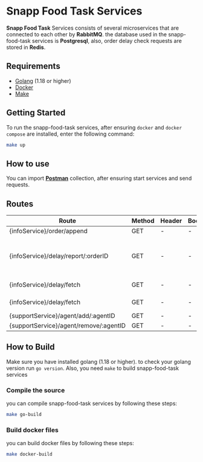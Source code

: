 # Snapp Food Task Services
**Snapp Food Task** Services consists of several microservices that are connected to each other by **RabbitMQ**. the database used in the snapp-food-task services is **Postgresql**, also, order delay check requests are stored in **Redis**.

## Requirements
- [Golang](https://go.dev/dl/) (1.18 or higher)
- [Docker](https://docker.io/)
- [Make](https://en.wikipedia.org/wiki/Make_(software))

## Getting Started
To run the snapp-food-task services, after ensuring `docker` and `docker compose` are installed, enter the following command:
```bash
make up
```
## How to use
You can import **[Postman](./InfoService.postman_collection.json)** collection, after ensuring start services and send requests.

## Routes

| Route                                  | Method | Header | Body | Response                         |
|----------------------------------------|--------|--------|------|----------------------------------|
| {infoService}/order/append             | GET    | -      | -    | Order                            |
| {infoService}/delay/report/:orderID    | GET    | -      | -    | Delay report / New estimate time |
| {infoService}/delay/fetch              | GET    | -      | -    | Report result                    |
| {infoService}/delay/fetch              | GET    | -      | -    | Report result                    |
| {supportService}/agent/add/:agentID    | GET    | -      | -    |                                  |
| {supportService}/agent/remove/:agentID | GET    | -      | -    |                                  |

## How to Build
Make sure you have installed golang (1.18 or higher). to check your golang version run `go version`. Also, you need `make` to build snapp-food-task services
### Compile the source
you can compile snapp-food-task services by following these steps:
```bash
make go-build
```

### Build docker files
you can build docker files by following these steps:
```bash
make docker-build
```

